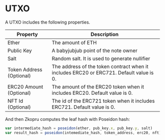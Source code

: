 # UTXO

A UTXO includes the following properties.

| Property | Description |
| -------- | ----------- |
| Ether | The amount of ETH |
| Public Key | A babyjubjub point of the note owner |
| Salt | Random salt. It is used to generate nullifier |
| Token Address (Optional)| The address of the token contract when it includes ERC20 or ERC721. Default value is 0. |
| ERC20 Amount (Optional)| The amount of the ERC20 token when it includes ERC20. Default value is 0. |
| NFT Id (Optional)| The id of the ERC721 token when it includes ERC721. Default value is 0. |

And then Zkopru computes the leaf hash with Poseidon hash:

```javascript
var intermediate_hash = poseidon(ether, pub_key.x, pub_key.y, salt)
var result_hash = poseidon(intemediate_hash, token_address, erc20, nft)
```

